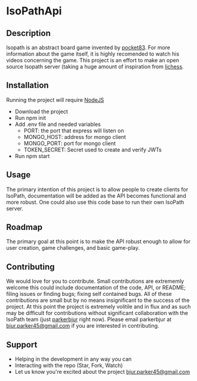# IsoPathApi
## Description
Isopath is an abstract board game invented by [pocket83](https://www.youtube.com/user/pocket83). For more information about the game itself, it is highly recomended to watch his videos concerning the game. This project is an effort to make an open source Isopath server (taking a huge amount of inspiration from [lichess](https://github.com/ornicar/lila). 

## Installation
Running the project will require [NodeJS](https://nodejs.org/)
- Download the project
- Run npm init
- Add .env file and needed variables
  - PORT: the port that express will listen on
  - MONGO_HOST: address for mongo client
  - MONGO_PORT: port for mongo client
  - TOKEN_SECRET: Secret used to create and verify JWTs
- Run npm start

## Usage
The primary intention of this project is to allow people to create clients for IsoPath, documentation will be added as the API becomes functional and more robust. One could also use this code base to run their own IsoPath server. 

## Roadmap
The primary goal at this point is to make the API robust enough to allow for user creation, game challenges, and basic game-play. 

## Contributing
We would love for you to contribute. Small contributions are extrememly welcome this could include documentation of the code, API, or README; filing issues or finding bugs; fixing self contained bugs. All of these contributions are small but by no means insignificant to the success of the project. At this point the project is extremely volitile and in flux and as such may be difficult for contributions without significant collaboration with the IsoPath team (just [parkerbjur](https://github.com/parkerbjur) right now). Please email parkerbjur at bjur.parker45@gmail.com if you are interested in contributing.

## Support
- Helping in the development in any way you can
- Interacting with the repo (Star, Fork, Watch)
- Let us know you're excited about the project bjur.parker45@gmail.com